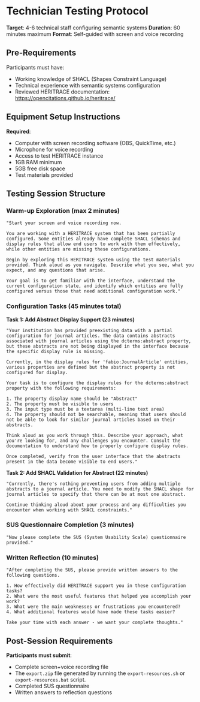 # Technician Testing Protocol

**Target**: 4-6 technical staff configuring semantic systems
**Duration**: 60 minutes maximum
**Format**: Self-guided with screen and voice recording

## Pre-Requirements

Participants must have:
- Working knowledge of SHACL (Shapes Constraint Language)
- Technical experience with semantic systems configuration
- Reviewed HERITRACE documentation: https://opencitations.github.io/heritrace/

## Equipment Setup Instructions

**Required**:
- Computer with screen recording software (OBS, QuickTime, etc.)
- Microphone for voice recording
- Access to test HERITRACE instance
- 1GB RAM minimum
- 5GB free disk space
- Test materials provided

## Testing Session Structure

### **Warm-up Exploration (max 2 minutes)**
```
"Start your screen and voice recording now. 

You are working with a HERITRACE system that has been partially configured. Some entities already have complete SHACL schemas and display rules that allow end users to work with them effectively, while other entities are missing these configurations.

Begin by exploring this HERITRACE system using the test materials provided. Think aloud as you navigate. Describe what you see, what you expect, and any questions that arise.

Your goal is to get familiar with the interface, understand the current configuration state, and identify which entities are fully configured versus those that need additional configuration work."
```

### **Configuration Tasks (45 minutes total)**

**Task 1: Add Abstract Display Support (23 minutes)**
```
"Your institution has provided preexisting data with a partial configuration for journal articles. The data contains abstracts associated with journal articles using the dcterms:abstract property, but these abstracts are not being displayed in the interface because the specific display rule is missing.

Currently, in the display rules for 'fabio:JournalArticle' entities, various properties are defined but the abstract property is not configured for display.

Your task is to configure the display rules for the dcterms:abstract property with the following requirements:

1. The property display name should be "Abstract"
2. The property must be visible to users
3. The input type must be a textarea (multi-line text area)
4. The property should not be searchable, meaning that users should not be able to look for similar journal articles based on their abstracts.

Think aloud as you work through this. Describe your approach, what you're looking for, and any challenges you encounter. Consult the documentation to understand how to properly configure display rules.

Once completed, verify from the user interface that the abstracts present in the data become visible to end users."
```

**Task 2: Add SHACL Validation for Abstract (22 minutes)**  
```
"Currently, there's nothing preventing users from adding multiple abstracts to a journal article. You need to modify the SHACL shape for journal articles to specify that there can be at most one abstract.

Continue thinking aloud about your process and any difficulties you encounter when working with SHACL constraints."
```

### **SUS Questionnaire Completion (3 minutes)**
```
"Now please complete the SUS (System Usability Scale) questionnaire provided."
```

### **Written Reflection (10 minutes)**
```
"After completing the SUS, please provide written answers to the following questions.

1. How effectively did HERITRACE support you in these configuration tasks?
2. What were the most useful features that helped you accomplish your work?
3. What were the main weaknesses or frustrations you encountered?
4. What additional features would have made these tasks easier?

Take your time with each answer - we want your complete thoughts."
```

## Post-Session Requirements

**Participants must submit**:
- Complete screen+voice recording file
- The `export.zip` file generated by running the `export-resources.sh` or `export-resources.bat` script.
- Completed SUS questionnaire
- Written answers to reflection questions